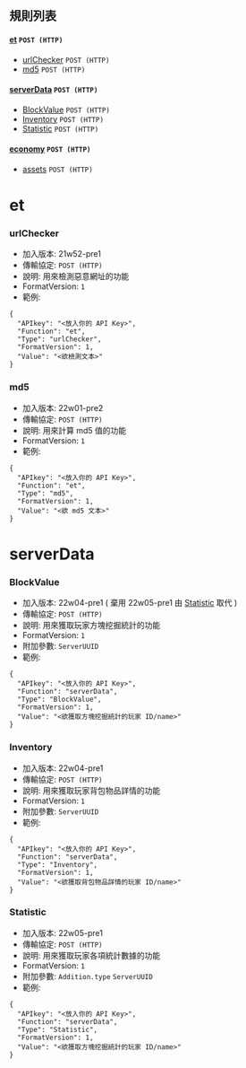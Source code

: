 ## 規則列表
#### [et](#et) `POST (HTTP)`
- [urlChecker](#urlchecker) `POST (HTTP)`
- [md5](#md5) `POST (HTTP)`
#### [serverData](#serverData) `POST (HTTP)`
- [BlockValue](#BlockValue) `POST (HTTP)`
- [Inventory](#Inventory) `POST (HTTP)`
- [Statistic](#Statistic) `POST (HTTP)`
#### [economy](#economy) `POST (HTTP)`
- [assets](#assets) `POST (HTTP)`

# et
### urlChecker
- 加入版本: 21w52-pre1
- 傳輸協定: `POST (HTTP)`
- 說明: 用來檢測惡意網址的功能
- FormatVersion: ```1```
- 範例: 
```
{
  "APIkey": "<放入你的 API Key>",
  "Function": "et",
  "Type": "urlChecker",
  "FormatVersion": 1,
  "Value": "<欲檢測文本>"
}
```

### md5
- 加入版本: 22w01-pre2
- 傳輸協定: `POST (HTTP)`
- 說明: 用來計算 md5 值的功能
- FormatVersion: ```1```
- 範例: 
```
{
  "APIkey": "<放入你的 API Key>",
  "Function": "et",
  "Type": "md5",
  "FormatVersion": 1,
  "Value": "<欲 md5 文本>"
}
```


# serverData
### BlockValue
- 加入版本: 22w04-pre1 ( 棄用 22w05-pre1 由 [Statistic](#Statistic) 取代 )
- 傳輸協定: `POST (HTTP)`
- 說明: 用來獲取玩家方塊挖掘統計的功能
- FormatVersion: ```1```
- 附加參數: ```ServerUUID```
- 範例: 
```
{
  "APIkey": "<放入你的 API Key>",
  "Function": "serverData",
  "Type": "BlockValue",
  "FormatVersion": 1,
  "Value": "<欲獲取方塊挖掘統計的玩家 ID/name>"
}
```

### Inventory
- 加入版本: 22w04-pre1
- 傳輸協定: `POST (HTTP)`
- 說明: 用來獲取玩家背包物品詳情的功能
- FormatVersion: ```1```
- 附加參數: ```ServerUUID```
- 範例: 
```
{
  "APIkey": "<放入你的 API Key>",
  "Function": "serverData",
  "Type": "Inventory",
  "FormatVersion": 1,
  "Value": "<欲獲取背包物品詳情的玩家 ID/name>"
}
```

### Statistic
- 加入版本: 22w05-pre1
- 傳輸協定: `POST (HTTP)`
- 說明: 用來獲取玩家各項統計數據的功能
- FormatVersion: ```1```
- 附加參數: ```Addition.type``` ```ServerUUID```
- 範例: 
```
{
  "APIkey": "<放入你的 API Key>",
  "Function": "serverData",
  "Type": "Statistic",
  "FormatVersion": 1,
  "Value": "<欲獲取方塊挖掘統計的玩家 ID/name>"
}
```
